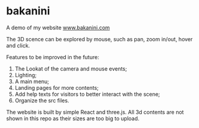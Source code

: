 # bakanini
A demo of my website www.bakanini.com

The 3D scence can be explored by mouse, such as pan, zoom in/out, hover and click.

Features to be improved in the future:
1. The Lookat of the camera and mouse events;
2. Lighting;
3. A main menu;
4. Landing pages for more contents;
5. Add help texts for visitors to better interact with the scene;
6. Organize the src files.



The website is built by simple React and three.js. All 3d contents are not shown in this repo as their sizes are too big to upload.

